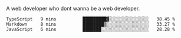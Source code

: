 A web developer who dont wanna be a web developer.

<!--START_SECTION:waka-->

```text
TypeScript   9 mins          █████████▓░░░░░░░░░░░░░░░   38.45 %
Markdown     8 mins          ████████▒░░░░░░░░░░░░░░░░   33.27 %
JavaScript   6 mins          ███████░░░░░░░░░░░░░░░░░░   28.28 %
```

<!--END_SECTION:waka-->
